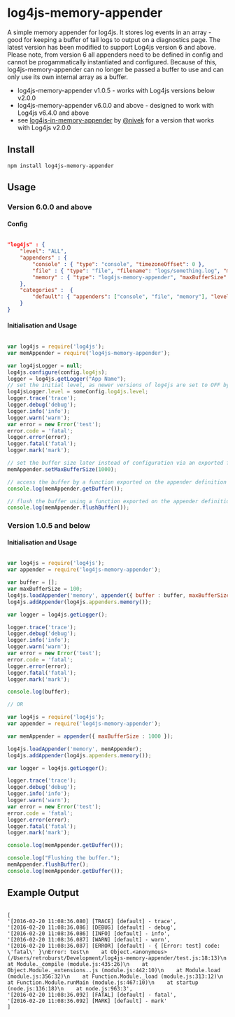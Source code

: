# log4js-memory-appender

A simple memory appender for log4js. It stores log events in an array - good for keeping a buffer of tail logs to output on a diagnostics page.
The latest version has been modified to support Log4js version 6 and above. Please note, from version 6 all appenders need to be defined in
config and cannot be progammatically instantiated and configured. Because of this, log4js-memory-appender can no longer be passed a buffer to
use and can only use its own internal array as a buffer.

* log4js-memory-appender v1.0.5 - works with Log4js versions below v2.0.0
* log4js-memory-appender v6.0.0 and above - designed to work with Log4js v6.4.0 and above
* see [log4js-in-memory-appender](https://www.npmjs.com/package/log4js-in-memory-appender) by [@nivek](https://www.npmjs.com/~nivek) for a version that works with Log4js v2.0.0

## Install

```
npm install log4js-memory-appender
```


## Usage

### Version 6.0.0 and above
#### Config
```json

"log4js" : {
    "level": "ALL",
    "appenders" : {
        "console" : { "type": "console", "timezoneOffset": 0 },
        "file" : { "type": "file", "filename": "logs/something.log", "maxLogSize": 1024000, "timezoneOffset": 0, "backups": 50 },
        "memory" : { "type": "log4js-memory-appender", "maxBufferSize": 100, "timezoneOffset": 0 }
    },
    "categories" :  {
        "default": { "appenders": ["console", "file", "memory"], "level": "ALL" }
    }
}
```

#### Initialisation and Usage

```js

var log4js = require('log4js');
var memAppender = require('log4js-memory-appender');

var log4jsLogger = null;    
log4js.configure(config.log4js);
logger = log4js.getLogger("App Name");
// set the initial level, as newer versions of log4js are set to OFF by default
log4jsLogger.level = someConfig.log4js.level;
logger.trace('trace');
logger.debug('debug');
logger.info('info');
logger.warn('warn');
var error = new Error('test');
error.code = 'fatal';
logger.error(error);
logger.fatal('fatal');
logger.mark('mark');

// set the buffer size later instead of configuration via an exported function on the appender definition
memAppender.setMaxBufferSize(1000);

// access the buffer by a function exported on the appender definition
console.log(memAppender.getBuffer());

// flush the buffer using a function exported on the appender definition
console.log(memAppender.flushBuffer());
```

### Version 1.0.5 and below

#### Initialisation and Usage

```js

var log4js = require('log4js');
var appender = require('log4js-memory-appender');

var buffer = [];
var maxBufferSize = 100;
log4js.loadAppender('memory', appender({ buffer : buffer, maxBufferSize : maxBufferSize }));
log4js.addAppender(log4js.appenders.memory());

var logger = log4js.getLogger();

logger.trace('trace');
logger.debug('debug');
logger.info('info');
logger.warn('warn');
var error = new Error('test');
error.code = 'fatal';
logger.error(error);
logger.fatal('fatal');
logger.mark('mark');

console.log(buffer);

// OR

var log4js = require('log4js');
var appender = require('log4js-memory-appender');

var memAppender = appender({ maxBufferSize : 1000 });

log4js.loadAppender('memory', memAppender);
log4js.addAppender(log4js.appenders.memory());

var logger = log4js.getLogger();

logger.trace('trace');
logger.debug('debug');
logger.info('info');
logger.warn('warn');
var error = new Error('test');
error.code = 'fatal';
logger.error(error);
logger.fatal('fatal');
logger.mark('mark');

console.log(memAppender.getBuffer());

console.log("Flushing the buffer.");
memAppender.flushBuffer();
console.log(memAppender.getBuffer());


```



## Example Output

```

[ 
'[2016-02-20 11:08:36.080] [TRACE] [default] - trace',
'[2016-02-20 11:08:36.086] [DEBUG] [default] - debug',
'[2016-02-20 11:08:36.086] [INFO] [default] - info',
'[2016-02-20 11:08:36.087] [WARN] [default] - warn',
'[2016-02-20 11:08:36.087] [ERROR] [default] - { [Error: test] code: \'fatal\' }\nError: test\n    at Object.<anonymous> (/Users/retroburst/Development/log4js-memory-appender/test.js:18:13)\n    at Module._compile (module.js:435:26)\n    at Object.Module._extensions..js (module.js:442:10)\n    at Module.load (module.js:356:32)\n    at Function.Module._load (module.js:313:12)\n    at Function.Module.runMain (module.js:467:10)\n    at startup (node.js:136:18)\n    at node.js:963:3',
'[2016-02-20 11:08:36.092] [FATAL] [default] - fatal',
'[2016-02-20 11:08:36.092] [MARK] [default] - mark' 
]

```

